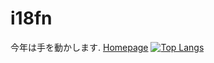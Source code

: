 # i18fn
今年は手を動かします.
[Homepage](https://i18fn.netlify.app/)
[![Top Langs](https://github-readme-stats.vercel.app/api/top-langs/?username=i18fn&layout=compact)](https://github.com/anuraghazra/github-readme-stats)
